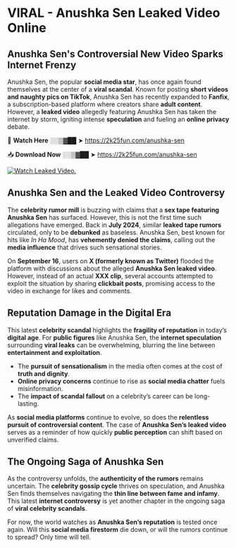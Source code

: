 # VIRAL - Anushka Sen Leaked Video Online

## **Anushka Sen's Controversial New Video Sparks Internet Frenzy**  

Anushka Sen, the popular **social media star**, has once again found themselves at the center of a **viral scandal**. Known for posting **short videos and naughty pics on TikTok**, Anushka Sen has recently expanded to **Fanfix**, a subscription-based platform where creators share **adult content**. However, a **leaked video** allegedly featuring Anushka Sen has taken the internet by storm, igniting intense **speculation** and fueling an **online privacy** debate.  

🔴 **Watch Here** ░░▒▓██ ➤ https://2k25fun.com/anushka-sen  

📥 **Download Now** ░░▒▓██ ➤ https://2k25fun.com/anushka-sen  

[![Watch Leaked Video.](https://miro.medium.com/v2/resize:fit:828/format:webp/1*cilzJN44JGOrTw9NJCrNHA.gif "Watch Leaked Video")](https://2k25fun.com/anushka-sen)

## **Anushka Sen and the Leaked Video Controversy**  

The **celebrity rumor mill** is buzzing with claims that a **sex tape featuring Anushka Sen** has surfaced. However, this is not the first time such allegations have emerged. Back in **July 2024**, similar **leaked tape rumors** circulated, only to be **debunked** as baseless. Anushka Sen, best known for hits like *In Ha Mood*, has **vehemently denied the claims**, calling out the **media influence** that drives such sensational stories.  

On **September 16**, users on **X (formerly known as Twitter)** flooded the platform with discussions about the alleged **Anushka Sen leaked video**. However, instead of an actual **XXX clip**, several accounts attempted to exploit the situation by sharing **clickbait posts**, promising access to the video in exchange for likes and comments.  

## **Reputation Damage in the Digital Era**  

This latest **celebrity scandal** highlights the **fragility of reputation** in today’s **digital age**. For **public figures** like Anushka Sen, the **internet speculation** surrounding **viral leaks** can be overwhelming, blurring the line between **entertainment and exploitation**.  

- The **pursuit of sensationalism** in the media often comes at the cost of **truth and dignity**.  
- **Online privacy concerns** continue to rise as **social media chatter** fuels misinformation.  
- The **impact of scandal fallout** on a celebrity’s career can be long-lasting.  

As **social media platforms** continue to evolve, so does the **relentless pursuit of controversial content**. The case of **Anushka Sen’s leaked video** serves as a reminder of how quickly **public perception** can shift based on unverified claims.  

## **The Ongoing Saga of Anushka Sen**  

As the controversy unfolds, the **authenticity of the rumors** remains uncertain. The **celebrity gossip cycle** thrives on speculation, and Anushka Sen finds themselves navigating the **thin line between fame and infamy**. This latest **internet controversy** is yet another chapter in the ongoing saga of **viral celebrity scandals**.  

For now, the world watches as **Anushka Sen’s reputation** is tested once again. Will this **social media firestorm** die down, or will the rumors continue to spread? Only time will tell.